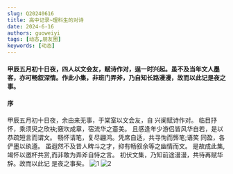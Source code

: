 ```yaml
---
slug: Q20240616
title: 高中记录~理科生的对诗
date: 2024-6-16
authors: guoweiyi
tags: [动态,朋友圈]
keywords: [动态]
---
```


#### 甲辰五月初十日夜，四人以文会友，赋诗作对，逞一时兴起。虽不及当年文人墨客，亦可畅叙深情。作此小集，非班门弄斧，乃自知长路漫漫，故而以此记是夜之事。

<!-- truncate -->

#### 序
甲辰五月初十日夜，余由来无事，于棠室以文会友，自
兴阑赋诗作对。
临目抒怀，乘须臾之欣袂;竅坎成章，宿流华之齑美。
且感逢年少游侣皆风华自若，是以恭疏短言而谓文。
畅怀请笔，复尽翩鸿。凭席自适，共寻恂而龏笔;语笑
同盈，各俨墨以纨遵。
虽遐然不及昔人睥斗之才，抑有畅叙余等之幽情而文。
是故成此集,竭怀以邀杯共赏,而非敢为弄斧自恃之言。
初伏文集，乃知前途漫漫，共待再赋华辞。故而以此记
是夜之事矣。
![1](https://www.gwy.fun/blog_ima/blog/duishi/dui1.jpg)
![2](https://www.gwy.fun/blog_ima/blog/duishi/dui2.jpg)